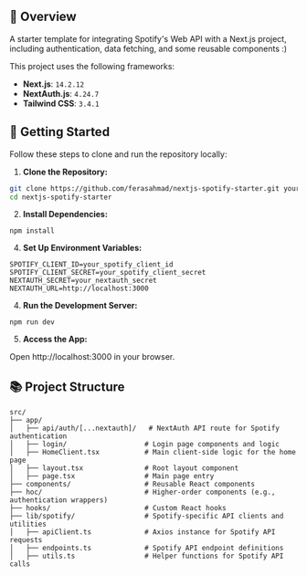 ## 🚀 Overview

A starter template for integrating Spotify's Web API with a Next.js project, including authentication, data fetching, and some reusable components :)

This project uses the following frameworks:

- **Next.js**: `14.2.12`
- **NextAuth.js**: `4.24.7`
- **Tailwind CSS**: `3.4.1`

## 📝 Getting Started

Follow these steps to clone and run the repository locally:

1. **Clone the Repository:**
```bash
git clone https://github.com/ferasahmad/nextjs-spotify-starter.git your-project-name
cd nextjs-spotify-starter
```
2. **Install Dependencies:**
```
npm install
```
4. **Set Up Environment Variables:**
```
SPOTIFY_CLIENT_ID=your_spotify_client_id
SPOTIFY_CLIENT_SECRET=your_spotify_client_secret
NEXTAUTH_SECRET=your_nextauth_secret
NEXTAUTH_URL=http://localhost:3000
```
4. **Run the Development Server:**
```
npm run dev
```
5. **Access the App:**

Open http://localhost:3000 in your browser.

## 📚 Project Structure

```plaintext
src/
├── app/
│   ├── api/auth/[...nextauth]/   # NextAuth API route for Spotify authentication
│   ├── login/                   # Login page components and logic
│   ├── HomeClient.tsx           # Main client-side logic for the home page
│   ├── layout.tsx               # Root layout component
│   ├── page.tsx                 # Main page entry
├── components/                  # Reusable React components
├── hoc/                         # Higher-order components (e.g., authentication wrappers)
├── hooks/                       # Custom React hooks
├── lib/spotify/                 # Spotify-specific API clients and utilities
│   ├── apiClient.ts             # Axios instance for Spotify API requests
│   ├── endpoints.ts             # Spotify API endpoint definitions
│   ├── utils.ts                 # Helper functions for Spotify API calls
```
